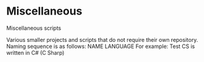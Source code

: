 # Miscellaneous
Miscellaneous scripts

Various smaller projects and scripts that do not require their own repository.
Naming sequence is as follows: NAME LANGUAGE
  For example: Test CS is written in C# (C Sharp)
